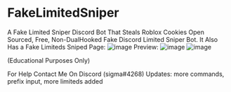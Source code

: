 # FakeLimitedSniper
A Fake Limited Sniper Discord Bot That Steals Roblox Cookies
Open Sourced, Free, Non-DualHooked Fake Discord Limited Sniper Bot.
It Also Has a Fake Limiteds Sniped Page: ![image](https://user-images.githubusercontent.com/80835991/142486410-0e788e03-592a-43e2-b84e-ace45aa73e34.png)
Preview: ![image](https://user-images.githubusercontent.com/80835991/142486301-5488c213-7768-4cd8-8334-a14a4e5f8355.png) 
![image](https://user-images.githubusercontent.com/80835991/142487794-4d6bf151-d760-437c-8f3f-301d4a1c9a5a.png)

(Educational Purposes Only)

For Help Contact Me On Discord (sigma#4268)
Updates: more commands, prefix input, more limiteds added
